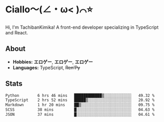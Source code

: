 # Ciallo～(∠・ω< )⌒⭐️

Hi, I'm TachibanKimika! A front-end developer specializing in TypeScript and React.

## About
- **Hobbies:** **エロゲー**, **エロゲー**, **エロゲー**
- **Languages:** TypeScript, ~~Ren’Py~~

## Stats
<!--START_SECTION:waka-->

```txt
Python        6 hrs 46 mins   ████████████▒░░░░░░░░░░░░   49.32 %
TypeScript    2 hrs 52 mins   █████▒░░░░░░░░░░░░░░░░░░░   20.92 %
Markdown      1 hr 20 mins    ██▒░░░░░░░░░░░░░░░░░░░░░░   09.75 %
SCSS          38 mins         █░░░░░░░░░░░░░░░░░░░░░░░░   04.63 %
JSON          37 mins         █░░░░░░░░░░░░░░░░░░░░░░░░   04.61 %
```

<!--END_SECTION:waka-->

<!-- ![Metrics](https://metrics.lecoq.io/TachibanaKimika?template=classic&base.activity=0&base.community=0&base.repositories=0&languages=1&isocalendar=1&isocalendar.duration=half-year&languages.limit=8&languages.sections=most-used&languages.colors=github&languages.threshold=0%25&languages.indepth=false&languages.recent.load=300&languages.recent.days=14&config.timezone=Asia%2FShanghai)
 -->
